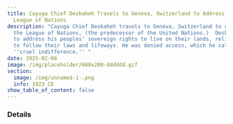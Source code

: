 ```yaml
---
title: Cayuga Chief Deskaheh Travels to Geneva, Switzerland to Address the
  League of Nations
description: "Cayuga Chief Deskaheh travels to Geneva, Switzerland to address
  the League of Nations, (the predecessor of the United Nations.)  Deskaheh went
  to address his peoples’ sovereign rights to live on their lands, religion, and
  to follow their laws and lifeways. He was denied access, which he called
  ''cruel indifference.'' "
date: 2025-02-08
image: /img/placeholder/600x200-dddddd.gif
section:
  image: /img/unnamed-1-.png
  info: 1923 CE
show_table_of_content: false
---
```

### Details
